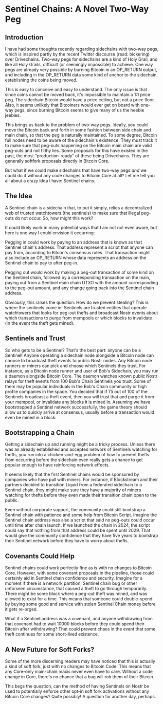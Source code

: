 # Sentinel Chains: A Novel Two-Way Peg

## Introduction

I have had some thoughts recently regarding sidechains with two-way pegs, which is inspired partly by the recent Twitter discourse (read: bickering) over Drivechains. Two-way pegs for sidechains are a kind of Holy Grail, and like all Holy Grails, difficult (or seemingly impossible) to achieve. One way pegs are already very possible by burning Bitcoin in an OP_RETURN output, and including in the OP_RETURN data some kind of anchor to the sidechain, establishing the coins being moved.

This is easy to conceive and easy to understand. The only issue is that since coins cannot be moved back, it's impossible to maintain a 1:1 price peg. The sidechain Bitcoin would have a price ceiling, but not a price floor. Also, it seems unlikely that Bitcoiners would ever get on board with one-way pegs, since burning Bitcoin seems to give many of us the heebie jeebies.

This brings us back to the problem of two-way pegs. Ideally, you could move the Bitcoin back and forth in some fashion between side chain and main chain, so that the peg is naturally maintained. To some degree, Bitcoin full nodes need to be aware of the sidechain's existence. They must track it to make sure that peg-outs happening on the Bitcoin main chain are valid peg-outs and not filthy lies. Some proposals for this have existed in the past, the most "production-ready" of these being Drivechains. They are generally softfork proposals directly in Bitcoin Core.

But what if we could make sidechains that have two-way pegs _and_ we could do it without any code changes to Bitcoin Core at all? Let me tell you all about a crazy idea I have: Sentinel chains.

## The Idea

A Sentinel chain is a sidechain that, to put it simply, relies a decentralized web of trusted watchtowers (the sentinels) to make sure that illegal peg-outs do not occur. So, how might this work?

It could likely work in many potential ways that I am not not even aware, but here is one way I could envision it occurring:

Pegging in could work by paying to an address that is known as that Sentinel chain's address. That address represent a script that anyone can pay from, according to Bitcon's consensus rules. That transaction might also include an OP_RETURN whose data represents an address on the Sentinel chain to pay to after peg-in.

Pegging out would work by making a peg-out transaction of some kind on the Sentinel chain, followed by a corresponding transaction on the main, paying out from a Sentinel main chain UTXO with the amount corresponding to the peg-out amount, and any change going back into the Sentinel chain address.

Obviously, this raises the question: How do we prevent stealing? This is where the sentinels come in: Sentinels are trusted entities that operate watchtowers that looks for peg-out thefts and broadcast Nostr events about which transactions to purge from mempools or which blocks to invalidate (in the event the theft gets mined).

## Sentinels and Trust

So who gets to be a Sentinel? That's the best part: anyone can be a Sentinel! Anyone operating a sidechain node alongside a Bitcoin node can choose to broadcast theft events to public Nostr nodes. Any Bitcoin node runners or miners can pick and choose which Sentinels they trust. For instance, as a Bitcoin node runner and user of Bob's Sidechain, you may run a daemon alongside Bitcoin Core. The daemon watches known public Nostr relays for theft events from 100 Bob's Chain Sentinels you trust. Some of them may be popular individuals in the Bob's Chain community or high profile companies in the space. You decided that if 75 out of 100 of the Sentinels broadcast a theft event, then you will trust that and purge it from your mempool, or invalidate any blocks it is mined in. Assuming we have bootstrapped a Sentinel network successfully, the game theory should allow us to quickly arrive at consensus, usually before a transaction would even be mined in a block.

## Bootstrapping a Chain

Getting a sidechain up and running might be a tricky process. Unless there was an already established and accepted network of Sentinels watching for thefts, you run into a chicken-and-egg problem of how to prevent thefts from occurring before the sidechain even really gets a chance to get popular enough to have reinforcing network effects.

It seems likely that the first Sentinel chains would be sponsored by companies who have pull with miners. For instance, if Blockstream and their partners decided to transition Liquid from a federated sidechain to a Sentinel chain, they might make sure they have a majority of miners watching for thefts before they even made their transition chain open to the public.

Even without corporate support, the community could still bootstrap a Sentinel chain with patience and some help from Bitcoin Script. Imagine the Sentinel chain address was also a script that said no peg-outs could occur until time after chain launch. If we launched the chain in 2024, the script could say that nothing from that address could be spent until 2029. That would give the community confidence that they have five years to bootstrap their Sentinel network before they have to worry about thefts.

## Covenants Could Help

Sentinel chains could work perfectly fine as is with no changes to Bitcoin Core. However, with some covenant proposals in the pipeline, those could certainly aid in Sentinel chain confidence and security. Imagine for a moment if there is a network partition, Sentinel chain bug or other unforseen circumstance, that caused a theft to go through temporarily. There might be some block where a peg-out theft was mined, and was allowed to exist for a time. This means that someone could double-spend by buying some good and service with stolen Sentinel Chain money before it gets re-orged.

What if a Sentinel address was a covenant, and anyone withdrawing from that covenant had to wait 10000 blocks before they could spend their Bitcoin after withdrawing? That could prevent chaos in the event that some theft continues for some short-lived existence.

## A New Future for Soft Forks?

Some of the more discerning readers may have noticed that this is actually a kind of soft fork, just with no changes to Bitcoin Code. This means that any Core-only main-chain maxis never even have to care. Without a code change in Core, there's no chance that a bug will rob them of their Bitcoin.

This begs the question, can the method of having Sentinels on Nostr be used to potentially enforce other opt-in soft fork activations without any Bitcoin Core changes? Quite possibly! A question for another day, perhaps.
